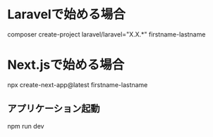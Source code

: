 # Laravelで始める場合
composer create-project laravel/laravel="X.X.*" firstname-lastname

# Next.jsで始める場合
npx create-next-app@latest firstname-lastname

## アプリケーション起動
npm run dev
